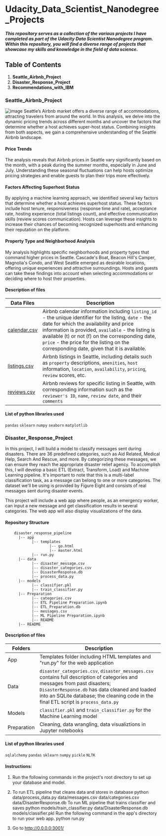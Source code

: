 # Udacity_Data_Scientist_Nanodegree_Projects

***This repository serves as a collection of the various projects I have completed as part of the Udacity Data Scientist Nanodegree program. Within this repository, you will find a diverse range of projects that showcase my skills and knowledge in the field of data science.***

## Table of Contents 
1. **Seattle_Airbnb_Project**
2. **Disaster_Response_Project**
3. **Recommendations_with_IBM**

### Seattle_Airbnb_Project
![image](https://github.com/yangfuchun/Udacity_Data_Scientist_Nanodegree_Projects/assets/100629848/ad6e0d11-f3bb-4961-9fbf-1b404a66ca66)
Seattle’s Airbnb market offers a diverse range of accommodations, attracting travelers from around the world. In this analysis, we delve into the dynamic pricing trends across different months and uncover the factors that determine whether a host achieves super-host status. Combining insights from both aspects, we gain a comprehensive understanding of the Seattle Airbnb landscape. 

#### Price Trends
The analysis reveals that Airbnb prices in Seattle vary significantly based on the month, with a peak during the summer months, especially in June and July. Understanding these seasonal fluctuations can help hosts optimize pricing strategies and enable guests to plan their trips more effectively.

#### Factors Affecting Superhost Status
By applying a machine learning approach, we identified several key factors that determine whether a host achieves superhost status. These factors include host tenure, responsiveness (response time and rate), acceptance rate, hosting experience (total listings count), and effective communication skills (review scores communication). Hosts can leverage these insights to increase their chances of becoming recognized superhosts and enhancing their reputation on the platform.

#### Property Type and Neighborhood Analysis
My analysis highlights specific neighborhoods and property types that command higher prices in Seattle. Cascade's Boat, Beacon Hill's Camper, Magnolia's Condo, and West Seattle emerged as desirable locations, offering unique experiences and attractive surroundings. Hosts and guests can take these findings into account when selecting accommodations or deciding where to host their properties.


#### Description of files
| Data Files  | Description |
| ------------- | ------------- |
| [calendar.csv](https://www.kaggle.com/datasets/airbnb/seattle)  | Airbnb calendar information including `listing_id` - the unique identifier for the listing, `date` - the date for which the availability and price information is provided, `available` - the listing is available (t) or not (f) on the corresponding date, `price` - the price for the listing on the corresponding date, given that it is available.|
| [listings.csv](https://www.kaggle.com/datasets/airbnb/seattle)  | Airbnb listings in Seattle, including details such as `property` descriptions, `amenities`, `host` information, `location`, `availability`, `pricing`, `review` scores, etc. |
| [reviews.csv](https://www.kaggle.com/datasets/airbnb/seattle)  | Airbnb reviews for specific listing in Seattle, with corresponding information such as the `reviewer's ID`, `name`, `review date`, and their `comments` |

#### List of python libraries used
 `pandas` `sklearn` `numpy` `seaborn` `matplotlib`

### Disaster_Response_Project

In this project, I will build a model to classify messages sent during disasters. There are 36 predefined categories, such as Aid Related, Medical Help, Search And Rescue, and more. By categorizing these messages, we can ensure they reach the appropriate disaster relief agency. To accomplish this, I will develop a basic ETL (Extract, Transform, Load) and Machine Learning pipeline. It's important to note that this is a multi-label classification task, as a message can belong to one or more categories. The dataset we'll be using is provided by Figure Eight and consists of real messages sent during disaster events.

This project will include a web app where people, as an emergency worker, can input a new message and get classification results in several categories. The web app will also display visualizations of the data. 

#### Repository Structure
        disaster_response_pipeline
          |-- app
                |-- templates
                        |-- go.html
                        |-- master.html
                |-- run.py
          |-- data
                |-- disaster_message.csv
                |-- disaster_categories.csv
                |-- DisasterResponse.db
                |-- process_data.py
          |-- models
                |-- classifier.pkl
                |-- train_classifier.py
          |-- Preparation
                |-- categories.csv
                |-- ETL Pipeline Preparation.ipynb
                |-- ETL_Preparation.db
                |-- messages.csv
                |-- ML Pipeline Preparation.ipynb
                |-- README
          |-- README
          
#### Description of files
| Folders  | Description |
| ------------- | ------------- |
| App | Templates folder including HTML templates and "run.py" for the web application |
| Data | `disaster_categories.csv`, `disaster_messages.csv` contains full description of categories and messages from past disasters; `DisasterResponse.db` has data cleaned and loaded into an SQLite database; the cleaning code in the final ETL script is `process_data.py` |
| Models | `classifier.pkl` and `train_classifier.py` for the Machine Learning model |
| Preparation | Cleaning, data wrangling, data visualiztions in Jupyter notebooks |

#### List of python libraries used
`sqlalchemy` `pandas` `sklearn` `numpy` `pickle` `NLTK` 

#### Instructions:
1. Run the following commands in the project's root directory to set up your database and model.

2. To run ETL pipeline that cleans data and stores in database python data/process_data.py data/messages.csv data/categories.csv data/DisasterResponse.db
To run ML pipeline that trains classifier and saves python models/train_classifier.py data/DisasterResponse.db models/classifier.pkl
Run the following command in the app's directory to run your web app. python run.py

3. Go to http://0.0.0.0:3001/
